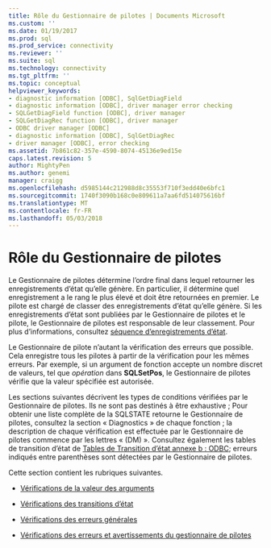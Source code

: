 ```yaml
---
title: Rôle du Gestionnaire de pilotes | Documents Microsoft
ms.custom: ''
ms.date: 01/19/2017
ms.prod: sql
ms.prod_service: connectivity
ms.reviewer: ''
ms.suite: sql
ms.technology: connectivity
ms.tgt_pltfrm: ''
ms.topic: conceptual
helpviewer_keywords:
- diagnostic information [ODBC], SqlGetDiagField
- diagnostic information [ODBC], driver manager error checking
- SQLGetDiagField function [ODBC], driver manager
- SQLGetDiagRec function [ODBC], driver manager
- ODBC driver manager [ODBC]
- diagnostic information [ODBC], SqlGetDiagRec
- driver manager [ODBC], error checking
ms.assetid: 7b861c82-357e-4590-8074-45136e9ed15e
caps.latest.revision: 5
author: MightyPen
ms.author: genemi
manager: craigg
ms.openlocfilehash: d5985144c212988d8c35553f710f3edd40e6bfc1
ms.sourcegitcommit: 1740f3090b168c0e809611a7aa6fd514075616bf
ms.translationtype: MT
ms.contentlocale: fr-FR
ms.lasthandoff: 05/03/2018
---
```

# <a name="role-of-the-driver-manager"></a>Rôle du Gestionnaire de pilotes
Le Gestionnaire de pilotes détermine l’ordre final dans lequel retourner les enregistrements d’état qu’elle génère. En particulier, il détermine quel enregistrement a le rang le plus élevé et doit être retournées en premier. Le pilote est chargé de classer des enregistrements d’état qu’elle génère. Si les enregistrements d’état sont publiées par le Gestionnaire de pilotes et le pilote, le Gestionnaire de pilotes est responsable de leur classement. Pour plus d’informations, consultez [séquence d’enregistrements d’état](../../../odbc/reference/develop-app/sequence-of-status-records.md).  
  
 Le Gestionnaire de pilote n’autant la vérification des erreurs que possible. Cela enregistre tous les pilotes à partir de la vérification pour les mêmes erreurs. Par exemple, si un argument de fonction accepte un nombre discret de valeurs, tel que *opération* dans **SQLSetPos**, le Gestionnaire de pilotes vérifie que la valeur spécifiée est autorisée.  
  
 Les sections suivantes décrivent les types de conditions vérifiées par le Gestionnaire de pilotes. Ils ne sont pas destinés à être exhaustive ; Pour obtenir une liste complète de la SQLSTATE retourne le Gestionnaire de pilotes, consultez la section « Diagnostics » de chaque fonction ; la description de chaque vérification est effectuée par le Gestionnaire de pilotes commence par les lettres « (DM) ». Consultez également les tables de transition d’état de [Tables de Transition d’état annexe b : ODBC](../../../odbc/reference/appendixes/appendix-b-odbc-state-transition-tables.md); erreurs indiqués entre parenthèses sont détectées par le Gestionnaire de pilotes.  
  
 Cette section contient les rubriques suivantes.  
  
-   [Vérifications de la valeur des arguments](../../../odbc/reference/develop-app/argument-value-checks.md)  
  
-   [Vérifications des transitions d’état](../../../odbc/reference/develop-app/state-transition-checks.md)  
  
-   [Vérifications des erreurs générales](../../../odbc/reference/develop-app/general-error-checks.md)  
  
-   [Vérifications des erreurs et avertissements du gestionnaire de pilotes](../../../odbc/reference/develop-app/driver-manager-error-and-warning-checks.md)
